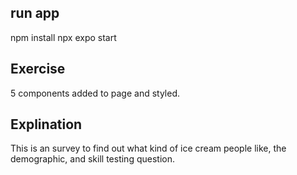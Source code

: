 ## run app
npm install
npx expo start

## Exercise

5 components added to page and styled.

## Explination

This is an survey to find out what kind of ice cream people like, the demographic, and skill testing question.
